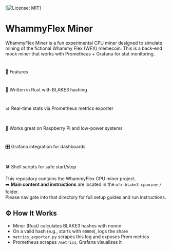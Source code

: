 [![License: MIT](https://img.shields.io/badge/License-MIT-green.svg)]

# WhammyFlex Miner

WhammyFlex Miner is a fun experimental CPU miner designed to simulate mining of the fictional Whammy Flex (WFX) memecoin. This is a back-end mock miner that works with Prometheus + Grafana for stat monitoring.


#
🚀 Features
#
🔧 Written in Rust with BLAKE3 hashing
#
📊 Real-time stats via Prometheus metrics exporter
#
🧠 Works great on Raspberry Pi and low-power systems
#
🎛️ Grafana integration for dashboards
#
🛠️ Shell scripts for safe start/stop



This repository contains the WhammyFlex CPU miner project.  
➡️ **Main content and instructions** are located in the `wfx-blake3-cpuminer/` folder.  
Please navigate into that directory for full setup guides and run instructions.

## ⚙️ How It Works

- Miner (Rust) calculates BLAKE3 hashes with nonce  
- On a valid hash (e.g., starts with `00000`), logs the share  
- `metrics_exporter.py` scrapes this log and exposes Prom metrics  
- Prometheus scrapes `/metrics`, Grafana visualizes it
